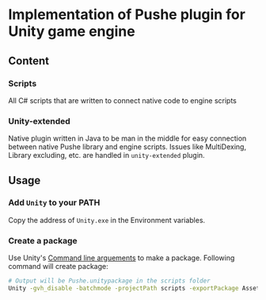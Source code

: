 # Implementation of Pushe plugin for Unity game engine

## Content

### Scripts

All C# scripts that are written to connect native code to engine scripts

### Unity-extended

Native plugin written in Java to be man in the middle for easy connection between native Pushe library and engine scripts. Issues like MultiDexing, Library excluding, etc. are handled in `unity-extended` plugin.


## Usage


### Add `Unity` to your PATH
Copy the address of `Unity.exe` in the Environment variables.

### Create a package
Use Unity's [Command line arguements]() to make a package. Following command will create package:

```bash
# Output will be Pushe.unitypackage in the scripts folder
Unity -gvh_disable -batchmode -projectPath scripts -exportPackage Assets Pushe.unitypackage -quit
```